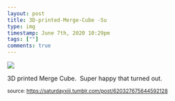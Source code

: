 ```yaml
---
layout: post
title: 3D-printed-Merge-Cube -Su
type: img
timestamp: June 7th, 2020 10:29pm
tags: [""]
comments: true
---
```

<img src="https://saturdayxiii.github.io/media/620327675644592128.png"/>

3D printed Merge Cube.  Super happy that turned out.<br/>
 
  
<small>source: https://saturdayxiii.tumblr.com/post/620327675644592128</small>